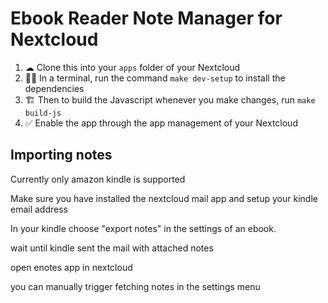 # Ebook Reader Note Manager for Nextcloud

1. ☁ Clone this into your `apps` folder of your Nextcloud
2. 👩‍💻 In a terminal, run the command `make dev-setup` to install the dependencies
3. 🏗 Then to build the Javascript whenever you make changes, run `make build-js`
4. ✅ Enable the app through the app management of your Nextcloud


## Importing notes
Currently only amazon kindle is supported

Make sure you have installed the nextcloud mail app and setup your kindle email address

In your kindle choose "export notes" in the settings of an ebook.

wait until kindle sent the mail with attached notes

open enotes app in nextcloud

you can manually trigger fetching notes in the settings menu
